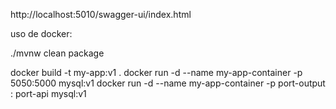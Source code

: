http://localhost:5010/swagger-ui/index.html

uso de docker:

./mvnw clean package

docker build -t my-app:v1 .
docker run -d --name my-app-container -p 5050:5000 mysql:v1
docker run -d --name my-app-container -p port-output : port-api mysql:v1